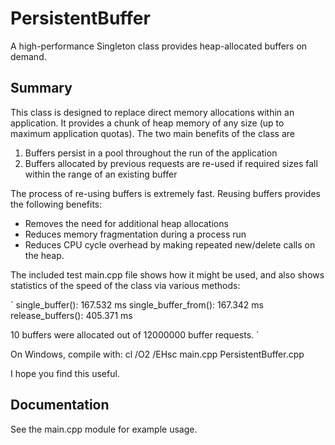# PersistentBuffer
A high-performance Singleton class provides heap-allocated buffers on
demand.

## Summary
This class is designed to replace direct memory allocations within an
application.  It provides a chunk of heap memory of any size (up to
maximum application quotas).  The two main benefits of the class are

1. Buffers persist in a pool throughout the run of the application
2. Buffers allocated by previous requests are re-used if required sizes fall within the range of an existing buffer

The process of re-using buffers is extremely fast.  Reusing buffers
provides the following benefits:

* Removes the need for additional heap allocations
* Reduces memory fragmentation during a process run
* Reduces CPU cycle overhead by making repeated new/delete calls on the heap.

The included test main.cpp file shows how it might be used, and also
shows statistics of the speed of the class via various methods:

`
     single_buffer(): 167.532 ms
single_buffer_from(): 167.342 ms
   release_buffers(): 405.371 ms

10 buffers were allocated out of 12000000 buffer requests.
`

On Windows, compile with: cl /O2 /EHsc main.cpp PersistentBuffer.cpp

I hope you find this useful.

## Documentation
See the main.cpp module for example usage.
